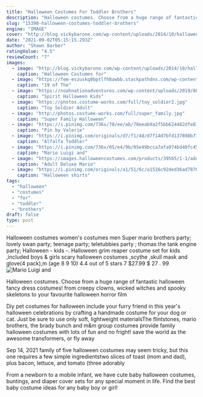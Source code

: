 ```yaml
---
title: "Halloween Costumes For Toddler Brothers"
description: "Halloween costumes. Choose from a huge range of fantastic halloween fancy dress costumes! from creepy clowns, wicked witches and spooky skeletons to your favourite halloween horror film"
slug: "15398-halloween-costumes-toddler-brothers"
engine: "IMAGE"
cover: "http://blog.vickybarone.com/wp-content/uploads/2014/10/halloween_brothers2.jpg"
date: "2021-09-02T05:15:15.293Z"
author: "Shawn Barber"
ratingValue: "4.5"
reviewCount: "7"
images:
  - image: "http://blog.vickybarone.com/wp-content/uploads/2014/10/halloween_brothers2.jpg"
    caption: "Halloween Costumes for"
  - image: "https://fem-eszuskq0bptlfh8awbb.stackpathdns.com/wp-content/uploads/2018/10/willy_wonka_and_oompa_loompa3.jpg"
    caption: "19 of The"
  - image: "https://noahnationadventures.com/wp-content/uploads/2019/08/Spirit-Halloween-Kids-Costumes.jpg"
    caption: "Spirit Halloween Kids"
  - image: "https://photos.costume-works.com/full/toy_soldier2.jpg"
    caption: "Toy Soldier Adult"
  - image: "http://photos.costume-works.com/full/super_family.jpg"
    caption: "Super Family Halloween"
  - image: "https://i.pinimg.com/736x/70/ee/ab/70eeab9a2f5bb624482dfe811eda66f4--brother-sister-halloween-brother-halloween-costumes.jpg"
    caption: "Pin by Valerie"
  - image: "https://i.pinimg.com/originals/d7/f1/4d/d7f14d7bfd137898b71a782d95c5d8c3.jpg"
    caption: "Alfalfa Toddler"
  - image: "https://i.pinimg.com/736x/05/e4/9b/05e49bcca7afa974bd40fc4594d05a64--brother-halloween-costumes-family-costumes.jpg"
    caption: "Mario Luigi and"
  - image: "https://images.halloweencostumes.com/products/39565/1-1/adult-deluxe-mario-raccoon-costume.jpg"
    caption: "Adult Deluxe Mario"
  - image: "https://i.pinimg.com/originals/a1/51/6c/a1516c92ded36ad7870675551c745483.jpg"
    caption: "Halloween shirts"
tags:
  - "halloween"
  - "costumes"
  - "for"
  - "toddler"
  - "brothers"
draft: false
type: post
---
```


Halloween costumes women's costumes men  Super mario brothers party; lovely swan party; teenage party; teletubbies party ; thomas the tank engine party; Halloween - kids -. Halloween grim reaper costume set for kids ,included boys & girls scary halloween costumes ,scythe ,skull mask and glove(4 pack),m (age 8 9 10) 4.4 out of 5 stars 7 $27.99 $ 27 . 99
![Mario Luigi and](https://i.pinimg.com/736x/05/e4/9b/05e49bcca7afa974bd40fc4594d05a64--brother-halloween-costumes-family-costumes.jpg "Mario Luigi and")

Halloween costumes. Choose from a huge range of fantastic halloween fancy dress costumes! from creepy clowns, wicked witches and spooky skeletons to your favourite halloween horror film
<!--inArticleAds-->

<!--galleryOne-->

Diy pet costumes for halloween include your furry friend in this year's halloween celebrations by crafting a handmade costume for your dog or cat. Just be sure to use only soft, lightweight materialsThe flintstones, mario brothers, the brady bunch and m&m group costumes provide family halloween costumes with lots of fun and no fright! save the world as the awesome transformers, or fly away
<!--inArticleAds-->

<!--galleryTwo-->

Sep 14, 2021 family of five halloween costumes may seem tricky, but this one requires a few simple ingredientstwo slices of toast (mom and dad), plus bacon, lettuce, and tomato (three adorably
<!--galleryThree-->

From a newborn to a mobile infant, we have cute baby halloween costumes, buntings, and diaper cover sets for any special moment in life. Find the best baby costume ideas for any baby boy or girl!